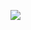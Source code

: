 ![](https://64.media.tumblr.com/e20fec8dd0cb77b9c03e7883c37a1aab/f653358bfb96f5b3-48/s1280x1920/1b7895703e3d3c7ac28f71c5ab7e201fb9967a3b.pnj)
